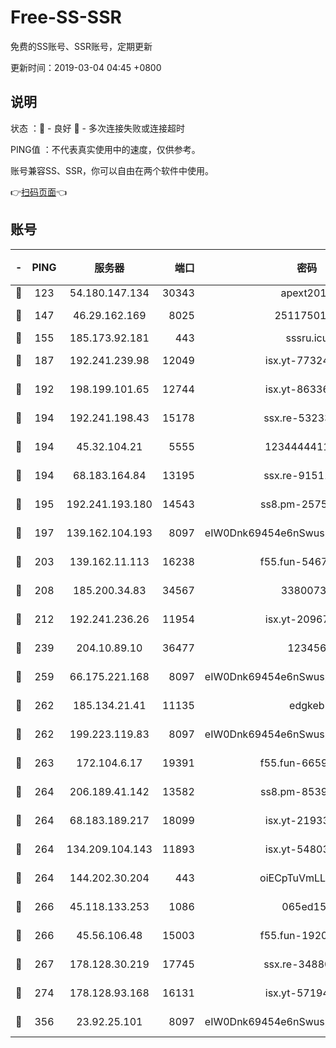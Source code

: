 # Free-SS-SSR

免费的SS账号、SSR账号，定期更新

更新时间：2019-03-04 04:45 +0800

## 说明

状态     ：🙂 - 良好 🙁 - 多次连接失败或连接超时

PING值   ：不代表真实使用中的速度，仅供参考。

账号兼容SS、SSR，你可以自由在两个软件中使用。

👉[扫码页面](https://liesauer.github.io/free-ss-ssr.github.io/)👈

## 账号

|-|PING|服务器|端口|密码|加密方式|区域|
|:----:|:----:|:-----:|-----:|:----:|:----:|:----:|
|🙂|123|54.180.147.134|30343|apext2019|chacha20|KR|
|🙂|147|46.29.162.169|8025|2511750146|aes-256-cfb|RU|
|🙂|155|185.173.92.181|443|sssru.icu|rc4-md5|RU|
|🙂|187|192.241.239.98|12049|isx.yt-77324460|aes-256-cfb|US|
|🙂|192|198.199.101.65|12744|isx.yt-86336141|aes-256-cfb|US|
|🙂|194|192.241.198.43|15178|ssx.re-53233906|aes-256-cfb|US|
|🙂|194|45.32.104.21|5555|1234444411111|aes-256-cfb|SG|
|🙂|194|68.183.164.84|13195|ssx.re-91511451|aes-256-cfb|US|
|🙂|195|192.241.193.180|14543|ss8.pm-25759164|aes-256-cfb|US|
|🙂|197|139.162.104.193|8097|eIW0Dnk69454e6nSwuspv9DmS201tQ0D|aes-256-cfb|JP|
|🙂|203|139.162.11.113|16238|f55.fun-54673492|aes-256-cfb|SG|
|🙂|208|185.200.34.83|34567|33800731|aes-256-cfb|US|
|🙂|212|192.241.236.26|11954|isx.yt-20967574|aes-256-cfb|US|
|🙂|239|204.10.89.10|36477|123456|aes-256-cfb|US|
|🙂|259|66.175.221.168|8097|eIW0Dnk69454e6nSwuspv9DmS201tQ0D|aes-256-cfb|US|
|🙂|262|185.134.21.41|11135|edgkeb|aes-256-cfb|GB|
|🙂|262|199.223.119.83|8097|eIW0Dnk69454e6nSwuspv9DmS201tQ0D|aes-256-cfb|US|
|🙂|263|172.104.6.17|19391|f55.fun-66594253|aes-256-cfb|US|
|🙂|264|206.189.41.142|13582|ss8.pm-85391880|aes-256-cfb|SG|
|🙂|264|68.183.189.217|18099|isx.yt-21933361|aes-256-cfb|SG|
|🙂|264|134.209.104.143|11893|isx.yt-54803040|aes-256-cfb|SG|
|🙂|264|144.202.30.204|443|oiECpTuVmLLxk4Ts|aes-256-cfb|US|
|🙂|266|45.118.133.253|1086|065ed15a|aes-256-cfb|SG|
|🙂|266|45.56.106.48|15003|f55.fun-19202286|aes-256-cfb|US|
|🙂|267|178.128.30.219|17745|ssx.re-34880503|aes-256-cfb|SG|
|🙂|274|178.128.93.168|16131|isx.yt-57194887|aes-256-cfb|SG|
|🙂|356|23.92.25.101|8097|eIW0Dnk69454e6nSwuspv9DmS201tQ0D|aes-256-cfb|US|
